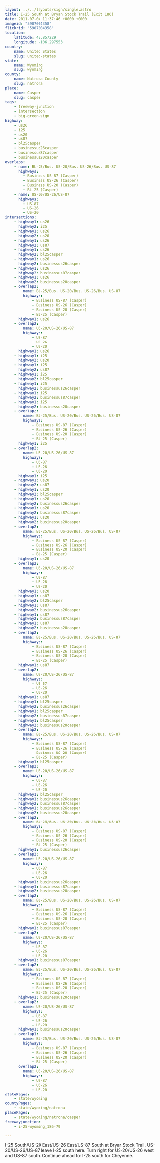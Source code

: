 ```yaml
---
layout: ../../layouts/sign/single.astro
title: I-25 South at Bryan Stock Trail (Exit 186)
date: 2011-07-04 11:37:46 +0000 +0000
imageid: "5907004358"
flickrid: "5907004358"
location:
    latitude: 42.857229
    longitude: -106.297553
country:
    name: United States
    slug: united-states
state:
    name: Wyoming
    slug: wyoming
county:
    name: Natrona County
    slug: natrona
place:
    name: Casper
    slug: casper
tags:
    - freeway-junction
    - intersection
    - big-green-sign
highway:
    - us26
    - i25
    - us20
    - us87
    - bl25casper
    - businessus26casper
    - businessus87casper
    - businessus20casper
overlaps:
    - name: BL-25/Bus. US-20/Bus. US-26/Bus. US-87
      highways:
        - Business US-87 (Casper)
        - Business US-26 (Casper)
        - Business US-20 (Casper)
        - BL-25 (Casper)
    - name: US-20/US-26/US-87
      highways:
        - US-87
        - US-26
        - US-20
intersections:
    - highway1: us26
      highway2: i25
    - highway1: us26
      highway2: us20
    - highway1: us26
      highway2: us87
    - highway1: us26
      highway2: bl25casper
    - highway1: us26
      highway2: businessus26casper
    - highway1: us26
      highway2: businessus87casper
    - highway1: us26
      highway2: businessus20casper
    - overlap2:
        name: BL-25/Bus. US-20/Bus. US-26/Bus. US-87
        highways:
            - Business US-87 (Casper)
            - Business US-26 (Casper)
            - Business US-20 (Casper)
            - BL-25 (Casper)
      highway1: us26
    - overlap2:
        name: US-20/US-26/US-87
        highways:
            - US-87
            - US-26
            - US-20
      highway1: us26
    - highway1: i25
      highway2: us20
    - highway1: i25
      highway2: us87
    - highway1: i25
      highway2: bl25casper
    - highway1: i25
      highway2: businessus26casper
    - highway1: i25
      highway2: businessus87casper
    - highway1: i25
      highway2: businessus20casper
    - overlap2:
        name: BL-25/Bus. US-20/Bus. US-26/Bus. US-87
        highways:
            - Business US-87 (Casper)
            - Business US-26 (Casper)
            - Business US-20 (Casper)
            - BL-25 (Casper)
      highway1: i25
    - overlap2:
        name: US-20/US-26/US-87
        highways:
            - US-87
            - US-26
            - US-20
      highway1: i25
    - highway1: us20
      highway2: us87
    - highway1: us20
      highway2: bl25casper
    - highway1: us20
      highway2: businessus26casper
    - highway1: us20
      highway2: businessus87casper
    - highway1: us20
      highway2: businessus20casper
    - overlap2:
        name: BL-25/Bus. US-20/Bus. US-26/Bus. US-87
        highways:
            - Business US-87 (Casper)
            - Business US-26 (Casper)
            - Business US-20 (Casper)
            - BL-25 (Casper)
      highway1: us20
    - overlap2:
        name: US-20/US-26/US-87
        highways:
            - US-87
            - US-26
            - US-20
      highway1: us20
    - highway1: us87
      highway2: bl25casper
    - highway1: us87
      highway2: businessus26casper
    - highway1: us87
      highway2: businessus87casper
    - highway1: us87
      highway2: businessus20casper
    - overlap2:
        name: BL-25/Bus. US-20/Bus. US-26/Bus. US-87
        highways:
            - Business US-87 (Casper)
            - Business US-26 (Casper)
            - Business US-20 (Casper)
            - BL-25 (Casper)
      highway1: us87
    - overlap2:
        name: US-20/US-26/US-87
        highways:
            - US-87
            - US-26
            - US-20
      highway1: us87
    - highway1: bl25casper
      highway2: businessus26casper
    - highway1: bl25casper
      highway2: businessus87casper
    - highway1: bl25casper
      highway2: businessus20casper
    - overlap2:
        name: BL-25/Bus. US-20/Bus. US-26/Bus. US-87
        highways:
            - Business US-87 (Casper)
            - Business US-26 (Casper)
            - Business US-20 (Casper)
            - BL-25 (Casper)
      highway1: bl25casper
    - overlap2:
        name: US-20/US-26/US-87
        highways:
            - US-87
            - US-26
            - US-20
      highway1: bl25casper
    - highway1: businessus26casper
      highway2: businessus87casper
    - highway1: businessus26casper
      highway2: businessus20casper
    - overlap2:
        name: BL-25/Bus. US-20/Bus. US-26/Bus. US-87
        highways:
            - Business US-87 (Casper)
            - Business US-26 (Casper)
            - Business US-20 (Casper)
            - BL-25 (Casper)
      highway1: businessus26casper
    - overlap2:
        name: US-20/US-26/US-87
        highways:
            - US-87
            - US-26
            - US-20
      highway1: businessus26casper
    - highway1: businessus87casper
      highway2: businessus20casper
    - overlap2:
        name: BL-25/Bus. US-20/Bus. US-26/Bus. US-87
        highways:
            - Business US-87 (Casper)
            - Business US-26 (Casper)
            - Business US-20 (Casper)
            - BL-25 (Casper)
      highway1: businessus87casper
    - overlap2:
        name: US-20/US-26/US-87
        highways:
            - US-87
            - US-26
            - US-20
      highway1: businessus87casper
    - overlap2:
        name: BL-25/Bus. US-20/Bus. US-26/Bus. US-87
        highways:
            - Business US-87 (Casper)
            - Business US-26 (Casper)
            - Business US-20 (Casper)
            - BL-25 (Casper)
      highway1: businessus20casper
    - overlap2:
        name: US-20/US-26/US-87
        highways:
            - US-87
            - US-26
            - US-20
      highway1: businessus20casper
    - overlap1:
        name: BL-25/Bus. US-20/Bus. US-26/Bus. US-87
        highways:
            - Business US-87 (Casper)
            - Business US-26 (Casper)
            - Business US-20 (Casper)
            - BL-25 (Casper)
      overlap2:
        name: US-20/US-26/US-87
        highways:
            - US-87
            - US-26
            - US-20
statePages:
    - state/wyoming
countyPages:
    - state/wyoming/natrona
placePages:
    - state/wyoming/natrona/casper
freewayjunction:
    - i-25-wyoming_186-79

---
```

I-25 South/US-20 East/US-26 East/US-87 South at Bryan Stock Trail.  US-20/US-26/US-87 leave I-25 south here.  Turn right for US-20/US-26 west and US-87 south.  Continue ahead for I-25 south for Cheyenne.